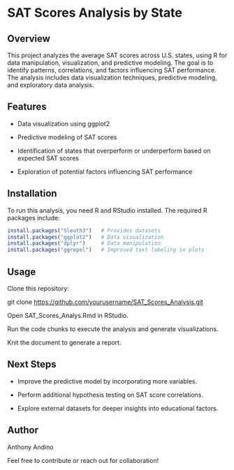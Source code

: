 # SAT Scores Analysis by State

## Overview

This project analyzes the average SAT scores across U.S. states, using R for data manipulation, visualization, and predictive modeling. The goal is to identify patterns, correlations, and factors influencing SAT performance. The analysis includes data visualization techniques, predictive modeling, and exploratory data analysis.

## Features

- Data visualization using ggplot2

- Predictive modeling of SAT scores

- Identification of states that overperform or underperform based on expected SAT scores

- Exploration of potential factors influencing SAT performance

## Installation

To run this analysis, you need R and RStudio installed. The required R packages include:


```r
install.packages("Sleuth3")   # Provides datasets
install.packages("ggplot2")   # Data visualization
install.packages("dplyr")     # Data manipulation
install.packages("ggrepel")   # Improved text labeling in plots

```

## Usage

Clone this repository:

git clone https://github.com/yourusername/SAT_Scores_Analysis.git

Open SAT_Scores_Analys.Rmd in RStudio.

Run the code chunks to execute the analysis and generate visualizations.

Knit the document to generate a report.

## Next Steps

- Improve the predictive model by incorporating more variables.

- Perform additional hypothesis testing on SAT score correlations.

- Explore external datasets for deeper insights into educational factors.

## Author

Anthony Andino

Feel free to contribute or reach out for collaboration!
